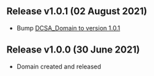 Release v1.0.1 (02 August 2021)
-------------------------------
- Bump [DCSA_Domain to version 1.0.1](https://github.com/dcsaorg/DCSA-OpenAPI/blob/master/domain/dcsa/dcsa_domain_v1.0.1.yaml)

Release v1.0.0 (30 June 2021)
-----------------------------
- Domain created and released
